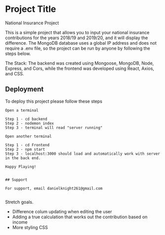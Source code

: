 # Project Title

National Insurance Project

This is a simple project that allows you to input your national insurance contributions for the years 2018/19 and 2019/20, and it will display the difference. The MongoDB database uses a global IP address and does not require a .env file, so the project can be run by anyone by following the steps below.

The Stack:
The backend was created using Mongoose, MongoDB, Node, Express, and Cors, while the frontend was developed using React, Axios, and CSS.

## Deployment

To deploy this project please follow these steps

```Backend
Open a terminal

Step 1 - cd backend
Step 2 - nodemon index
Step 3 - terminal will read "server running"
```

```Frontend
Open another terminal

Step 1 - cd Frontend
Step 2 - npm start
Step 3 - localhost:3000 should load and automatically work with server in the back end.

Happy Playing!


## Support

For support, email danielknight261@gmail.com


```

Stretch goals.

- Difference colum updating when editing the user
- Adding a true calculation that works out the contribution based on income
- More styling CSS
